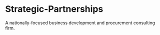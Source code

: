 # Strategic-Partnerships
A nationally-focused business development and procurement consulting firm.
